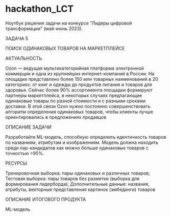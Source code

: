 # hackathon_LCT

Ноутбук решения задачи на конкурсе "Лидеры цифровой трансформации" (май-июнь 2023).

ЗАДАЧА 5

ПОИСК ОДИНАКОВЫХ ТОВАРОВ НА МАРКЕТПЛЕЙСЕ

АКТУАЛЬНОСТЬ

Ozon — ведущая мультикатегорийная платформа электронной коммерции и одна из крупнейших интернет-компаний в России. На площадке представлено более 150 млн товарных наименований в 20 категориях: от книг и одежды до продуктов питания и товаров для здоровья. Сейчас более 90% ассортимента площадки формируют партнеры маркетплейса, в некоторых случаях предлагающие одинаковые товары по разной стоимости и с разными сроками доставки. В этой связи Ozon нужно постоянно совершенствовать алгоритм определения одинаковых товаров, чтобы клиенты лучше ориентировались в предложениях продавцов

ОПИСАНИЕ ЗАДАЧИ

Разработайте ML-модель, способную определить идентичность товаров по названиям, атрибутам и изображениям. Модель должна находить среди пар-кандидатов как можно больше одинаковых товаров с точностью >95%.

РЕСУРСЫ

Тренировочная выборка: пары одинаковых и различных товаров; Тестовая выборка: пары товаров без разметки (выборка для формирования лидерборда); Дополнительные данные: названия, атрибуты, векторные представления картинок (эмбединги) товаров

ОПИСАНИЕ ИТОГОВОГО ПРОДУКТА

ML-модель
